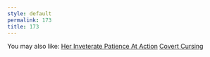 ```yaml
---
style: default
permalink: 173
title: 173
---
```

You may also like:
[Her Inveterate Patience At Action](http://scp-wiki.net/her-inveterate-patience-in-action)
[Covert Cursing](http://scp-wiki.net/covert-cursing)